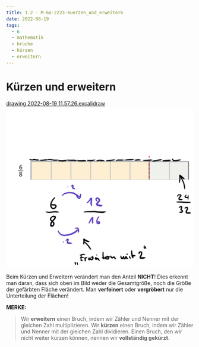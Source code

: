 ```yaml
---
title: 1.2 - M-6a-2223-kuerzen_und_erweitern
date: 2022-08-19
tags:
  - 6
  - mathematik
  - brüche
  - kürzen
  - erweitern
---
```


# Kürzen und erweitern

[drawing 2022-08-19 11.57.26.excalidraw](assets/drawing%202022-08-19%2011.57.26.excalidraw.md)
![drawing 2022-08-19 11.57.26.excalidraw.svg](assets/drawing%202022-08-19%2011.57.26.excalidraw.svg)

Beim Kürzen und Erweitern verändert man den Anteil **NICHT**! Dies erkennt man daran, dass sich oben im Bild weder die Gesamtgröße, noch die Größe der gefärbten Fläche verändert. Man **verfeinert** oder **vergröbert** nur die Unterteilung der Flächen!

**MERKE:**

 > 
 > Wir **erweitern** einen Bruch, indem wir Zähler und Nenner mit der gleichen Zahl multiplizieren.
 > Wir **kürzen** einen Bruch, indem wir Zähler und Nenner mit der gleichen Zahl dividieren.
 > Einen Bruch, den wir nicht weiter kürzen können, nennen wir **vollständig gekürzt**.
